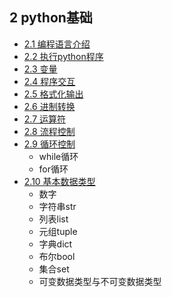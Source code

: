 ## 2 python基础
- [2.1 编程语言介绍](2.1Language_of_Programming.md)
- [2.2 执行python程序](2.2Execute_Python_Program.md)
- [2.3 变量](2.3Variable.md)
- [2.4 程序交互](2.4Program_Interaction.md)
- [2.5 格式化输出](2.5Format_the_output.md)
- [2.6 进制转换](2.6Conversion_System.md)
- [2.7 运算符](2.7Operator.md)
- [2.8 流程控制](2.8Process_Control.md)
- [2.9 循环控制](2.9Cycle_Control.md)
	- while循环
	- for循环
- [2.10 基本数据类型](2.10Basic_Data_Type.md)
	- 数字
	- 字符串str
	- 列表list
	- 元组tuple
	- 字典dict
	- 布尔bool
	- 集合set
	- 可变数据类型与不可变数据类型